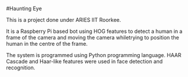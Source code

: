#Haunting Eye

This is a project done under ARIES IIT Roorkee.

It is a Raspberry Pi based bot using HOG features to detect a human in a frame of the camera and moving the camera whiletrying to position the human in the centre of the frame.

The system is programmed using Python programming language. HAAR Cascade and Haar-like features were used in face detection and recognition.